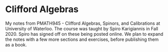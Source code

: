 # Clifford Algebras
My notes from PMATH945 - Clifford Algebras, Spinors, and Calibrations at University of Waterloo. 
The course was taught by Spiro Karigiannis in Fall 2020. Spiro has signed off on these being posted online. 
We plan to expand the notes with a few more sections and exercises, before publishing them as a book.

